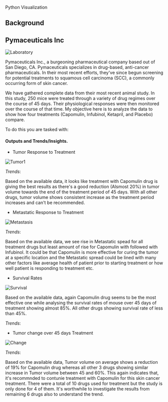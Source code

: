 Python Visualization

## Background


##  Pymaceuticals Inc

![Laboratory](Images/Laboratory.jpg)

Pymaceuticals Inc., a burgeoning pharmaceutical company based out of San Diego, CA. Pymaceuticals specializes in drug-based, anti-cancer pharmaceuticals. In their most recent efforts, they've since begun screening for potential treatments to squamous cell carcinoma (SCC), a commonly occurring form of skin cancer.

We have gathered complete data from their most recent animal study. In this study, 250 mice were treated through a variety of drug regimes over the course of 45 days. Their physiological responses were then monitored over the course of that time. My objective here is to analyze the data to show how four treatments (Capomulin, Infubinol, Ketapril, and Placebo) compare.

To do this you are tasked with:

#### Outputs and Trends/Insights.


* Tumor Response to Treatment

![Tumor1](Images/tumorResponse2TreatmentChart.png)

_Trends_: 

Based on the available data, it looks like treatment with Capomulin drug is giving the best results as there's a good reduction  (Alsmost 20%) in tumor volume towards the end of the treatment period of 45 days. With all other drugs, tumor volume shows consistent increase as the treatment period increases and can't be recommended.


* Metastatic Response to Treatment

![Metastasis](Images/metastaticSpread2TreatmentChart.png)

_Trends_:

Based on the available data, we see rise in Metastatic spead for all treatment drugs but least amount of rise for Capomulin with followed with Infubinol. It could be that Capomulin is more effective for curing the tumor at a specific location and the Metastatic spread could be lined with many other factors like average health of patient prior to starting treatment or how well patient is responding to treatment etc.


* Survival Rates

![Survival](Images/survivalDuringTreatmentChart.png)

Based on the available data, again Capomulin drug seems to be the most effective one while analysing the survival rates of mouse over 45 days of treatment showing almost 85%. All other drugs showing survival rate of less than 45%.

_Trends_:

* Tumor change over 45 days Treatment

![Change](Images/tumorChange45Days.png)

_Trends_:

Based on the available data, Tumor volume on average shows a reduction of 19% for Capomulin drug whereas all other 3 drugs showing similar increase in Tumor volume between 45 and 60%. This again indicates that, it's recommnded to contunie treatment with Capomulin for this skin cancer treatment.
There were a total of 10 drugs used for treatment but the study is only done for 4 of them. It's worthwhile to investigate the results from remaining 6 drugs also to understand the trend.